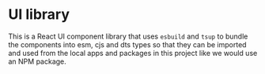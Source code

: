 # UI library

This is a React UI component library that uses `esbuild` and `tsup` to bundle the components into esm, cjs and dts types so that they can be imported and used from the local apps and packages in this project like we would use an NPM package.
